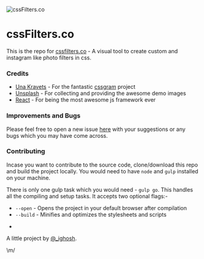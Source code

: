 ![cssFilters.co](https://raw.github.com/ghosh/cssFilters/master/build/images/cssfilters.jpg)

# cssFilters.co

This is the repo for [cssfilters.co](http://www.cssFilters.co) - A visual tool to create custom and instagram like photo filters in css.

### Credits

* [Una Kravets](https://twitter.com/Una) - For the fantastic [cssgram](https://github.com/una/CSSgram) project
* [Unsplash](https://unsplash.com/) - For collecting and providing the awesome demo images
* [React](https://facebook.github.io/react/) - For being the most awesome js framework ever

### Improvements and Bugs

Please feel free to open a new issue [here](https://github.com/Ghosh/cssFilters/issues) with your suggestions or any bugs which you may have come across.

### Contributing

Incase you want to contribute to the source code, clone/download this repo and build the project locally. You would need to have `node` and `gulp` installed on your machine.

There is only one gulp task which you would need - `gulp go`. This handles all the compiling and setup tasks. It accepts two optional flags:-
* `--open` - Opens the project in your default browser after compilation
* `--build` - Minifies and optimizes the stylesheets and scripts

-

A little project by [@_ighosh](http://twitter.com/_ighosh).

\m/
